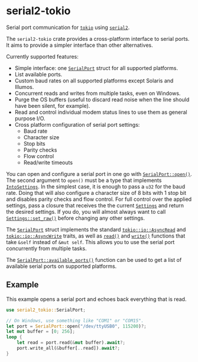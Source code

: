 # serial2-tokio

Serial port communication for [`tokio`] using [`serial2`].

The `serial2-tokio` crate provides a cross-platform interface to serial ports.
It aims to provide a simpler interface than other alternatives.

Currently supported features:
* Simple interface: one [`SerialPort`] struct for all supported platforms.
* List available ports.
* Custom baud rates on all supported platforms except Solaris and Illumos.
* Concurrent reads and writes from multiple tasks, even on Windows.
* Purge the OS buffers (useful to discard read noise when the line should have been silent, for example).
* Read and control individual modem status lines to use them as general purpose I/O.
* Cross platform configuration of serial port settings:
  * Baud rate
  * Character size
  * Stop bits
  * Parity checks
  * Flow control
  * Read/write timeouts

You can open and configure a serial port in one go with [`SerialPort::open()`].
The second argument to `open()` must be a type that implements [`IntoSettings`].
In the simplest case, it is enough to pass a `u32` for the baud rate.
Doing that will also configure a character size of 8 bits with 1 stop bit and disables parity checks and flow control.
For full control over the applied settings, pass a closure that receives the the current [`Settings`] and return the desired settings.
If you do, you will almost always want to call [`Settings::set_raw()`] before changing any other settings.

The [`SerialPort`] struct implements the standard [`tokio::io::AsyncRead`] and [`tokio::io::AsyncWrite`] traits,
as well as [`read()`][`SerialPort::read()`] and [`write()`][`SerialPort::write()`] functions that take `&self` instead of `&mut self`.
This allows you to use the serial port concurrently from multiple tasks.

The [`SerialPort::available_ports()`] function can be used to get a list of available serial ports on supported platforms.

## Example
This example opens a serial port and echoes back everything that is read.

```rust
use serial2_tokio::SerialPort;

// On Windows, use something like "COM1" or "COM15".
let port = SerialPort::open("/dev/ttyUSB0", 115200)?;
let mut buffer = [0; 256];
loop {
    let read = port.read(&mut buffer).await?;
    port.write_all(&buffer[..read]).await?;
}
```

[`tokio`]: https://docs.rs/tokio/
[`serial2`]: https://docs.rs/serial2/
[`SerialPort`]: https://docs.rs/serial2-tokio/latest/serial2_tokio/struct.SerialPort.html
[`SerialPort::open()`]: https://docs.rs/serial2-tokio/latest/serial2_tokio/struct.SerialPort.html#method.open
[`IntoSettings`]: https://docs.rs/serial2-tokio/latest/serial2_tokio/trait.IntoSettings.html
[`Settings`]: https://docs.rs/serial2-tokio/latest/serial2_tokio/struct.Settings.html
[`Settings::set_raw()`]: https://docs.rs/serial2-tokio/latest/serial2_tokio/struct.Settings.html#method.set_raw
[`tokio::io::AsyncRead`]: https://docs.rs/tokio/latest/tokio/io/trait.AsyncRead.html
[`tokio::io::AsyncWrite`]: https://docs.rs/tokio/latest/tokio/io/trait.AsyncWrite.html
[`std::io::Read`]: https://doc.rust-lang.org/stable/std/io/trait.Read.html
[`std::io::Write`]: https://doc.rust-lang.org/stable/std/io/trait.Write.html
[`SerialPort::read()`]: https://docs.rs/serial2-tokio/latest/serial2_tokio/struct.SerialPort.html#method.read
[`SerialPort::write()`]: https://docs.rs/serial2-tokio/latest/serial2_tokio/struct.SerialPort.html#method.write
[`SerialPort::available_ports()`]: https://docs.rs/serial2-tokio/latest/serial2_tokio/struct.SerialPort.html#method.available_ports
